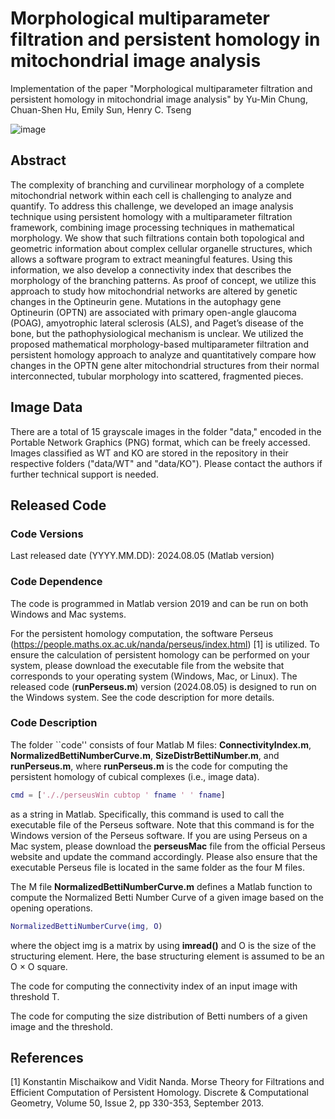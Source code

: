 # Morphological multiparameter filtration and persistent homology in mitochondrial image analysis

Implementation of the paper "Morphological multiparameter filtration and persistent homology in mitochondrial image analysis" by Yu-Min Chung, Chuan-Shen Hu, Emily Sun, Henry C. Tseng

![image](https://github.com/user-attachments/assets/f9e53644-d90e-4407-b679-bfba70e7b81c)

## Abstract
The complexity of branching and curvilinear morphology of a complete mitochondrial network within each cell is challenging to analyze and quantify. To address this challenge, we developed an image analysis technique using persistent homology with a multiparameter filtration framework, combining image processing techniques in mathematical morphology. We show that such filtrations contain both topological and geometric information about complex cellular organelle structures, which allows a software program to extract meaningful features. Using this information, we also develop a connectivity index that describes the morphology of the branching patterns. As proof of concept, we utilize this approach to study how mitochondrial networks are altered by genetic changes in the Optineurin gene. Mutations in the autophagy gene Optineurin (OPTN) are associated with primary open-angle glaucoma (POAG), amyotrophic lateral sclerosis (ALS), and Paget’s disease of the bone, but the pathophysiological mechanism is unclear.  We utilized the proposed mathematical morphology-based multiparameter filtration and persistent homology approach to analyze and quantitatively compare how changes in the OPTN gene alter mitochondrial structures from their normal interconnected, tubular morphology into scattered, fragmented pieces.

## Image Data
There are a total of 15 grayscale images in the folder "data," encoded in the Portable Network Graphics (PNG) format, which can be freely accessed. Images classified as WT and KO are stored in the repository in their respective folders ("data/WT" and "data/KO"). Please contact the authors if further technical support is needed.

## Released Code

### Code Versions
Last released date (YYYY.MM.DD): 2024.08.05 (Matlab version)

### Code Dependence

The code is programmed in Matlab version 2019 and can be run on both Windows and Mac systems. 

For the persistent homology computation, the software Perseus (https://people.maths.ox.ac.uk/nanda/perseus/index.html) [1] is utilized. To ensure the calculation of persistent homology can be performed on your system, please download the executable file from the website that corresponds to your operating system (Windows, Mac, or Linux). The released code (**runPerseus.m**) version (2024.08.05) is designed to run on the Windows system. See the code description for more details.

### Code Description

The folder ``code'' consists of four Matlab M files: **ConnectivityIndex.m**, **NormalizedBettiNumberCurve.m**, **SizeDistrBettiNumber.m**, and **runPerseus.m**, where **runPerseus.m** is the code for computing the persistent homology of cubical complexes (i.e., image data). 

```matlab
cmd = ['././perseusWin cubtop ' fname ' ' fname]
````

as a string in Matlab. Specifically, this command is used to call the executable file of the Perseus software. Note that this command is for the Windows version of the Perseus software. If you are using Perseus on a Mac system, please download the **perseusMac** file from the official Perseus website and update the command accordingly. Please also ensure that the executable Perseus file is located in the same folder as the four M files.

The M file **NormalizedBettiNumberCurve.m** defines a Matlab function to compute the Normalized Betti Number Curve of a given image based on the opening operations.

```matlab
NormalizedBettiNumberCurve(img, O)
````

where the object img is a matrix by using **imread()** and O is the size of the structuring element. Here, the base structuring element is assumed to be an O $\times$ O square.


The code for computing the connectivity index of an input image with threshold T. 



The code for computing the size distribution of Betti numbers of a given image and the threshold.

## References
[1] Konstantin Mischaikow and Vidit Nanda. Morse Theory for Filtrations and Efficient Computation of Persistent Homology. Discrete & Computational Geometry, Volume 50, Issue 2, pp 330-353, September 2013.
